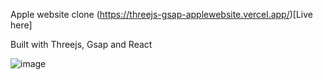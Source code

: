 Apple website clone (https://threejs-gsap-applewebsite.vercel.app/)[Live here]

Built with Threejs, Gsap and React

![image](https://github.com/arrovain/threejs-gsap-applewebsite/assets/127416772/01c1e4a0-fe2e-4019-a76e-0f8fd3b57037)
